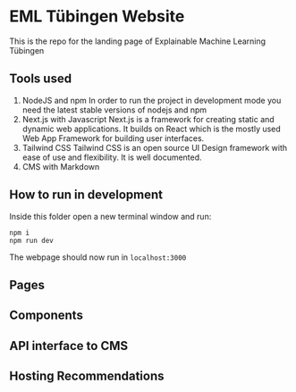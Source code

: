 # EML Tübingen Website
This is the repo for the landing page of Explainable Machine Learning Tübingen

## Tools used
1. NodeJS and npm
In order to run the project in development mode you need the latest stable versions of nodejs and npm
2. Next.js with Javascript
Next.js is a framework for creating static and dynamic web applications. It builds on React which is the mostly used Web App Framework for building user interfaces.
3. Tailwind CSS 
Tailwind CSS is an open source UI Design framework with ease of use and flexibility. It is well documented.
3. CMS with Markdown

## How to run in development
Inside this folder open a new terminal window and run:
```
npm i
npm run dev
```

The webpage should now run in `localhost:3000`

## Pages

## Components

## API interface to CMS

## Hosting Recommendations
